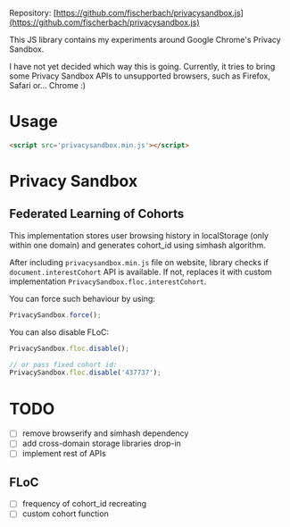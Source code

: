 Repository: [https://github.com/fischerbach/privacysandbox.js](https://github.com/fischerbach/privacysandbox.js)

This JS library contains my experiments around Google Chrome's Privacy Sandbox.

I have not yet decided which way this is going. 
Currently, it tries to bring some Privacy Sandbox APIs to unsupported browsers, such as Firefox, Safari or... Chrome :)

# Usage
```html
<script src='privacysandbox.min.js'></script>

```

# Privacy Sandbox

## Federated Learning of Cohorts
This implementation stores user browsing history in localStorage (only within one domain) and generates cohort_id using simhash algorithm.

After including `privacysandbox.min.js` file on website, library checks if `document.interestCohort` API is available. If not, replaces it with custom implementation `PrivacySandbox.floc.interestCohort`.

You can force such behaviour by using:
```js
PrivacySandbox.force();
```

You can also disable FLoC:
```js
PrivacySandbox.floc.disable();

// or pass fixed cohort id:
PrivacySandbox.floc.disable('437737');
```

# TODO
- [ ] remove browserify and simhash dependency
- [ ] add cross-domain storage libraries drop-in
- [ ] implement rest of APIs
## FLoC
- [ ] frequency of cohort_id recreating
- [ ] custom cohort function
